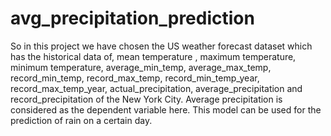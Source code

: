 # avg_precipitation_prediction
So in this project we have chosen the US weather forecast dataset which has the historical data of, mean temperature , maximum temperature, minimum temperature, average_min_temp, average_max_temp, record_min_temp, record_max_temp, record_min_temp_year, record_max_temp_year, actual_precipitation, average_precipitation and record_precipitation of the New York City. Average precipitation is considered as the dependent variable here. This model can be used for the prediction of rain on a certain day. 
